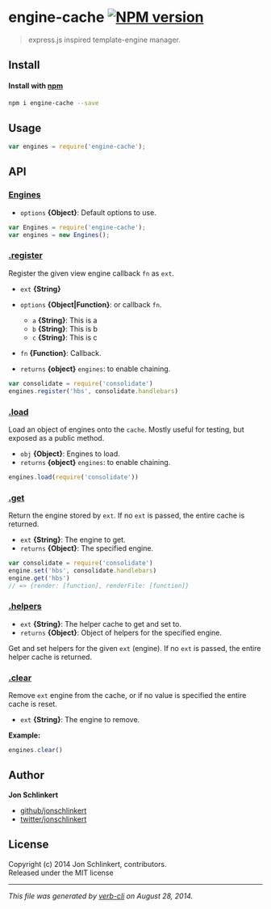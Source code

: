 # engine-cache [![NPM version](https://badge.fury.io/js/engine-cache.png)](http://badge.fury.io/js/engine-cache)

> express.js inspired template-engine manager.

## Install
#### Install with [npm](npmjs.org)

```bash
npm i engine-cache --save
```

## Usage

```js
var engines = require('engine-cache');
```

## API
### [Engines](index.js#L19)

* `options` **{Object}**: Default options to use.    

```js
var Engines = require('engine-cache');
var engines = new Engines();
```

### [.register](index.js#L67)

Register the given view engine callback `fn` as `ext`.

* `ext` **{String}**    
* `options` **{Object|Function}**: or callback `fn`.  
    - `a` **{String}**: This is a
    - `b` **{String}**: This is b
    - `c` **{String}**: This is c
      
* `fn` **{Function}**: Callback.    
* `returns` **{object}** `engines`: to enable chaining.  

```js
var consolidate = require('consolidate')
engines.register('hbs', consolidate.handlebars)
```

### [.load](index.js#L124)

Load an object of engines onto the `cache`. Mostly useful for testing, but exposed as a public method.

* `obj` **{Object}**: Engines to load.    
* `returns` **{object}** `engines`: to enable chaining.  

```js
engines.load(require('consolidate'))
```

### [.get](index.js#L153)

Return the engine stored by `ext`. If no `ext` is passed, the entire cache is returned.

* `ext` **{String}**: The engine to get.    
* `returns` **{Object}**: The specified engine.  

```js
var consolidate = require('consolidate')
engine.set('hbs', consolidate.handlebars)
engine.get('hbs')
// => {render: [function], renderFile: [function]}
```

### [.helpers](index.js#L180)

* `ext` **{String}**: The helper cache to get and set to.    
* `returns` **{Object}**: Object of helpers for the specified engine.  

Get and set helpers for the given `ext` (engine). If no
`ext` is passed, the entire helper cache is returned.

### [.clear](index.js#L199)

Remove `ext` engine from the cache, or if no value is specified the entire cache is reset.

* `ext` **{String}**: The engine to remove.    

**Example:**

```js
engines.clear()
```

## Author

**Jon Schlinkert**
 
+ [github/jonschlinkert](https://github.com/jonschlinkert)
+ [twitter/jonschlinkert](http://twitter.com/jonschlinkert) 

## License
Copyright (c) 2014 Jon Schlinkert, contributors.  
Released under the MIT license

***

_This file was generated by [verb-cli](https://github.com/assemble/verb-cli) on August 28, 2014._